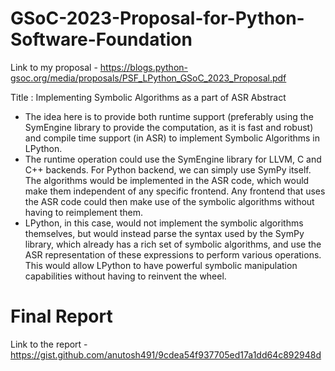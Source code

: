 # GSoC-2023-Proposal-for-Python-Software-Foundation
Link to my proposal - https://blogs.python-gsoc.org/media/proposals/PSF_LPython_GSoC_2023_Proposal.pdf

Title : Implementing Symbolic Algorithms as a part of ASR
Abstract
* The idea here is to provide both runtime support (preferably using the SymEngine library to provide the computation, as it is fast and robust) and compile time support (in ASR) to implement Symbolic Algorithms in LPython. 
* The runtime operation could use the SymEngine library for LLVM, C and C++ backends. For Python backend, we can simply use SymPy itself. The algorithms would be implemented in the ASR code, which would make them independent of any specific frontend. Any frontend that uses the ASR code could then make use of the symbolic algorithms without having to reimplement them. 
* LPython, in this case, would not implement the symbolic algorithms themselves, but would instead parse the syntax used by the SymPy library, which already has a rich set of symbolic algorithms, and use the ASR representation of these expressions to perform various operations. This would allow LPython to have powerful symbolic manipulation capabilities without having to reinvent the wheel.

# Final Report
Link to the report - https://gist.github.com/anutosh491/9cdea54f937705ed17a1dd64c892948d
